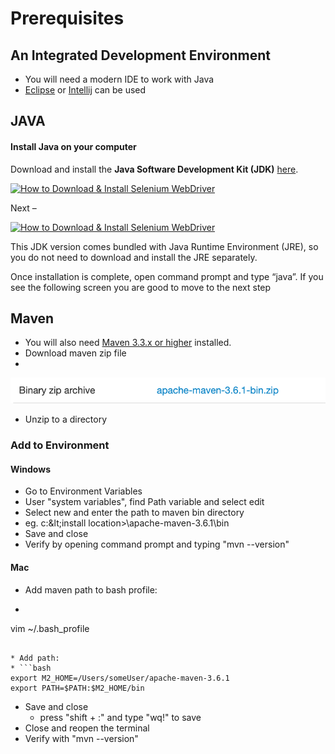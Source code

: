 # Prerequisites

## An Integrated Development Environment

* You will need a modern IDE to work with Java
* [Eclipse](https://ehsan-matean.gitbook.io/automationcore/~/edit/drafts/-L_LG8F5yxhSdB1sjMGm/getting-started/ide/eclipse) or [Intellij](https://ehsan-matean.gitbook.io/automationcore/~/edit/drafts/-L_LG8F5yxhSdB1sjMGm/getting-started/ide/intellij) can be used

## JAVA 

####  Install Java on your computer

Download and install the **Java Software Development Kit \(JDK\)** [here](http://www.oracle.com/technetwork/java/javase/downloads/index.html).

[![How to Download &amp; Install Selenium WebDriver](https://www.guru99.com/images/2-2017/022017_1205_Guidetoinst1.png)](https://www.guru99.com/images/2-2017/022017_1205_Guidetoinst1.png)

Next –

[![How to Download &amp; Install Selenium WebDriver](https://www.guru99.com/images/2-2017/022017_1205_Guidetoinst2.png)](https://www.guru99.com/images/2-2017/022017_1205_Guidetoinst2.png)

This JDK version comes bundled with Java Runtime Environment \(JRE\), so you do not need to download and install the JRE separately.

Once installation is complete, open command prompt and type “java”. If you see the following screen you are good to move to the next step

## Maven

* You will also need [Maven 3.3.x or higher](https://maven.apache.org/download.cgi) installed.
* Download maven zip file
* 
![](../.gitbook/assets/image.png)

* Unzip to a directory

### Add to Environment 

#### Windows

* Go to Environment Variables 
* User "system variables", find Path variable and select edit
* Select new and enter the path to maven bin directory
* eg. c:\&lt;install location&gt;\apache-maven-3.6.1\bin
* Save and close
* Verify by opening command prompt and typing "mvn --version"

#### Mac

* Add maven path to bash profile:
*   ```text
  vim ~/.bash_profile
  ```

* Add path:
* ```bash
  export M2_HOME=/Users/someUser/apache-maven-3.6.1
  export PATH=$PATH:$M2_HOME/bin
  ```
* Save and close
  * press "shift + :" and type "wq!" to save
* Close and reopen the terminal
* Verify with "mvn --version"

